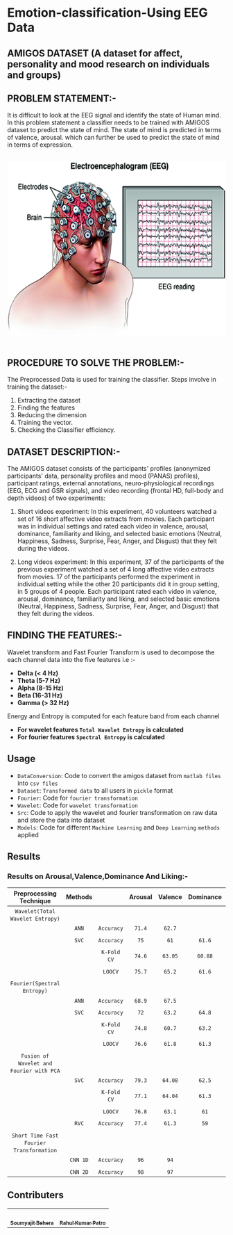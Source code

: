 # Emotion-classification-Using EEG Data

## AMIGOS DATASET (A dataset for affect, personality and mood research on individuals and groups)

## PROBLEM STATEMENT:-

It is difficult to look at the EEG signal and identify the state of Human mind. In this problem statement a classifier needs to be trained with AMIGOS dataset to predict the state of mind. The state of mind is predicted in terms of valence, arousal. which can further be used to predict the state of mind in terms of expression.

<br>
<center>
<img src ="Assets/image.gif"  width=600 height=400>  
</center>
<br>

## PROCEDURE TO SOLVE THE PROBLEM:-

The Preprocessed Data is used for training the classifier.
Steps involve in training the dataset:-

1. Extracting the dataset
2. Finding the features
3. Reducing the dimension
4. Training the vector.
5. Checking the Classifier efficiency.

## DATASET DESCRIPTION:-

The AMIGOS dataset consists of the participants' profiles (anonymized participants' data, personality profiles and mood (PANAS) profiles), participant ratings, external annotations, neuro-physiological recordings (EEG, ECG and GSR signals), and video recording (frontal HD, full-body and depth videos) of two experiments:

1. Short videos experiment: In this experiment, 40 volunteers watched a set of 16 short affective video extracts from movies. Each participant was in individual settings and rated each video in valence, arousal, dominance, familiarity and liking, and selected basic emotions (Neutral, Happiness, Sadness, Surprise, Fear, Anger, and Disgust) that they felt during the videos.

2. Long videos experiment: In this experiment, 37 of the participants of the previous experiment watched a set of 4 long affective video extracts from movies. 17 of the participants performed the experiment in individual setting while the other 20 participants did it in group setting, in 5 groups of 4 people. Each participant rated each video in valence, arousal, dominance, familiarity and liking, and selected basic emotions (Neutral, Happiness, Sadness, Surprise, Fear, Anger, and Disgust) that they felt during the videos.

## FINDING THE FEATURES:-

Wavelet transform and Fast Fourier Transform is used to decompose the each channel data into the five features i.e :-

- **Delta (< 4 Hz)**
- **Theta (5-7 Hz)**
- **Alpha (8-15 Hz)**
- **Beta (16-31 Hz)**
- **Gamma (> 32 Hz)**

Energy and Entropy is computed for each feature band from each channel

- **For wavelet features `Total Wavelet Entropy` is calculated**
- **For fourier features `Spectral Entropy` is calculated**

## Usage

- `DataConversion`: Code to convert the amigos dataset from `matlab files` into `csv files`
- `Dataset`: `Transformed data` to all users in `pickle` format
- `Fourier`: Code for `fourier transformation`
- `Wavelet`: Code for `wavelet transformation`
- `Src`: Code to apply the wavelet and fourier transformation on raw data and store the data into dataset
- `Models`: Code for different `Machine Learning` and `Deep Learning` `methods` applied

## Results

### Results on Arousal,Valence,Dominance And Liking:-

| **Preprocessing Technique**              | **Methods** |                  |    **Arousal**    | **Valence**      |   **Dominance**   |    **Liking**   |
|:----------------------------------------:|:-----------:|:----------------:| :----------------:|:----------------:| :----------------: |:----------------:
| `Wavelet(Total Wavelet Entropy)`         |             |                  |                   |                  |                    |                 |
|                                          |  `ANN`      |    `Accuracy`    |      `71.4`       |      `62.7`      |                    |                 |
|                                          |             |                  |                   |                  |                    |                 |
|                                          |   `SVC`     |    `Accuracy`    |        `75`       |       `61`       |      `61.6`        |    `78.89`      |
|                                          |             |                  |                   |                  |                    |                 |
|                                          |             |    `K-Fold CV`   |       `74.6`      |      `63.05`     |      `60.88`       |     `77.6`      |
|                                          |             |                  |                   |                  |                    |                 |
|                                          |             |      `LOOCV`     |       `75.7`      |       `65.2`     |      `61.6`        |      `76.8`     |
|                                          |             |                  |                   |                  |                    |                 |
| `Fourier(Spectral Entropy)`              |             |                  |                   |                  |                    |                 |
|                                          |  `ANN`      |    `Accuracy`    |       `68.9`      |        `67.5`    |                    |                 |
|                                          |             |                  |                   |                  |                    |                 |
|                                          |  `SVC`      |     `Accuracy`   |        `72`       |       `63.2`     |       `64.8`       |     `69.4`      |
|                                          |             |                  |                   |                  |                    |                 |
|                                          |             |     `K-Fold CV`  |       `74.8`      |       `60.7`     |        `63.2`      |      `71.3`     |
|                                          |             |                  |                   |                  |                    |                 |
|                                          |             |      `LOOCV`     |       `76.6`      |        `61.8`    |       `61.3`       |     `72.1`      |
|                                          |             |                  |                   |                  |                    |                 |
| `Fusion of Wavelet and Fourier with PCA` |             |                  |                   |                  |                    |                 |
|                                          | `SVC`       |   `Accuracy`     |      `79.3`       |        `64.08`   |       `62.5`       |     `76.2`      |
|                                          |             |                  |                   |                  |                    |                 |
|                                          |             |    `K-Fold CV`   |      `77.1`       |      `64.04`     |     `61.3`         |    `76.3`       |
|                                          |             |                  |                   |                  |                    |                 |
|                                          |             |     `LOOCV`      |      `76.8`       |        `63.1`    |       `61`         |   `76.8`        |
|                                          |             |                  |                   |                  |                    |                 |
|                                          | `RVC`       |      `Accuracy`  |        `77.4`     |  `61.3`          |        `59`        |      `78`       |
|                                          |             |                  |                   |                  |                    |                 |
| `Short Time Fast Fourier Transformation` |             |                  |                   |                  |                    |                 |
|                                          | `CNN 1D`    |     `Accuracy`   |         `96`      |    `94`          |                    |                 |
|                                          |             |                  |                   |                  |                    |                 |
|                                          | `CNN 2D`    |     `Accuracy`   |         `98`      |     `97`         |                    |                 |

## Contributers

<table>
  <tr>
    <td align="center"><a href="https://github.com/soumyajit4419"><img src="https://avatars2.githubusercontent.com/u/46092576?s=460&u=32c24b6d0308f5fdfff2ab740a9f525894edb582&v=4" width="100px;" alt=""/><br /><sub><b>Soumyajit Behera</b></sub></a><br /></td>
    <td align="center"><a href="https://github.com/Rahul1582"><img src="https://avatars2.githubusercontent.com/u/47784845?s=400&u=1e9898b8c4b762fcda1f37864c16b5de11f885ce&v=4" width="100px;" alt=""/><br /><sub><b>Rahul Kumar Patro</b></sub></a><br /></td>
  </tr>
</table>
